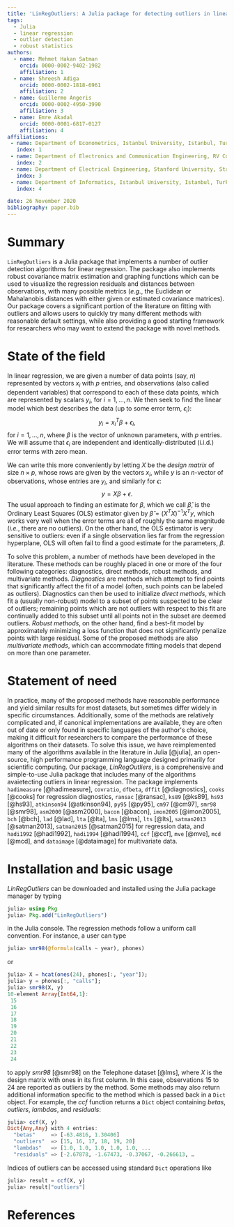 ```yaml
---
title: 'LinRegOutliers: A Julia package for detecting outliers in linear regression'
tags:
  - Julia
  - linear regression
  - outlier detection
  - robust statistics
authors:
  - name: Mehmet Hakan Satman
    orcid: 0000-0002-9402-1982
    affiliation: 1
  - name: Shreesh Adiga
    orcid: 0000-0002-1818-6961
    affiliation: 2
  - name: Guillermo Angeris
    orcid: 0000-0002-4950-3990
    affiliation: 3
  - name: Emre Akadal
    orcid: 0000-0001-6817-0127 
    affiliation: 4
affiliations:
 - name: Department of Econometrics, Istanbul University, Istanbul, Turkey
   index: 1
 - name: Department of Electronics and Communication Engineering, RV College of Engineering, Bengaluru, India
   index: 2
 - name: Department of Electrical Engineering, Stanford University, Stanford, California, USA
   index: 3
 - name: Department of Informatics, Istanbul University, Istanbul, Turkey
   index: 4

date: 26 November 2020
bibliography: paper.bib
---
```


# Summary

`LinRegOutliers` is a Julia package that implements a number of outlier detection algorithms for linear regression. The package also implements robust covariance matrix estimation and graphing functions which can be used to visualize the regression residuals and distances between observations, with many possible metrics (*e.g.*, the Euclidean or Mahalanobis distances with either given or estimated covariance matrices). Our package covers a significant portion of the literature on fitting with outliers and allows users to quickly try many different methods with reasonable default settings, while also providing a good starting framework for researchers who may want to extend the package with novel methods.


# State of the field
In linear regression, we are given a number of data points (say, $n$) represented by vectors $x_i$ with $p$ entries, and observations (also called dependent variables) that correspond to each of these data points, which are represented by scalars $y_i$, for $i=1, \dots, n$. We then seek to find the linear model which best describes the data (up to some error term, $\epsilon_i$):
$$
y_i = x_i^T\beta + \epsilon_i,
$$
for $i=1, \dots, n$, where $\beta$ is the vector of unknown parameters, with $p$ entries. We will assume that $\epsilon_i$ are independent and identically-distributed (i.i.d.) error terms with zero mean.

We can write this more conveniently by letting $X$ be the *design matrix* of size $n\times p$, whose rows are given by the vectors $x_i$, while $y$ is an $n$-vector of observations, whose entries are $y_i$, and similarly for $\epsilon$:
$$
y = X\beta + \epsilon.
$$
The usual approach to finding an estimate for $\beta$, which we call $\hat \beta$, is the Ordinary Least Squares (OLS) estimator given by $\hat{\beta} = (X^TX)^{-1}X^Ty$, which works very well when the error terms are all of roughly the same magnitude (*i.e.*, there are no outliers). On the other hand, the OLS estimator is very sensitive to outliers: even if a single 
observation lies far from the regression hyperplane, OLS will often fail to find a good estimate for the parameters, $\beta$.

To solve this problem, a number of methods have been developed in the literature. These methods can be roughly placed in one or more of the four following categories: diagnostics, direct methods, robust methods, and multivariate methods. *Diagnostics* are methods which attempt to find points that significantly affect the fit of a model (often, such points can be labeled as outliers). Diagnostics can then be used to initialize *direct methods*, which fit a (usually non-robust) model to a subset of points suspected to be clear of outliers; remaining points which are not outliers with respect to this fit are continually added to this subset until all points not in the subset are deemed outliers. *Robust methods*, on the other hand, find a best-fit model by approximately minimizing a loss function that does not significantly penalize points with large residual.
Some of the proposed methods are also *multivariate methods*, which can accommodate fitting models that depend on more than one parameter.
    
# Statement of need 

In practice, many of the proposed methods have reasonable performance and yield similar results for most datasets, but sometimes differ widely in specific circumstances. Additionally, some of the methods are relatively complicated and, if canonical implementations are available, they are often out of date or only found in specific languages of the author's choice, making it difficult for researchers to compare the performance of these algorithms on their datasets. To solve this issue, we have reimplemented many of the algorithms available in the literature in Julia [@julia], an open-source, high performance programming language designed primarily for scientific computing. Our package, *LinRegOutliers*, is a comprehensive and simple-to-use Julia package that includes many of the algorithms avaietecting outliers in linear regression. The package implements
`hadimeasure` [@hadimeasure], `covratio`, `dfbeta`, `dffit` [@diagnostics], `cooks` [@cooks]  for regression diagnostics,
`ransac` [@ransac], `ks89` [@ks89], `hs93` [@hs93], `atkinson94` [@atkinson94],  `py95` [@py95], `cm97` [@cm97], `smr98` [@smr98], `asm2000` [@asm2000], `bacon` [@bacon],  `imon2005` [@imon2005], `bch` [@bch], `lad` [@lad], `lta` [@lta], 
`lms` [@lms], `lts` [@lts], `satman2013` [@satman2013], `satman2015` [@satman2015] for regression data, and `hadi1992` [@hadi1992], `hadi1994` [@hadi1994], `ccf` [@ccf], `mve` [@mve], `mcd` [@mcd], and `dataimage` [@dataimage] for multivariate data.


# Installation and basic usage

*LinRegOutliers* can be downloaded and installed using the Julia package manager by typing

```julia
julia> using Pkg
julia> Pkg.add("LinRegOutliers")
```

in the Julia console. The regression methods follow a uniform call convention. For instance, a user can type

```julia
julia> smr98(@formula(calls ~ year), phones)
```

or

```julia
julia> X = hcat(ones(24), phones[:, "year"]);
julia> y = phones[:, "calls"];
julia> smr98(X, y)
10-element Array{Int64,1}:
 15
 16
 17
 18
 19
 20
 21
 22
 23
 24

```

to apply *smr98* [@smr98] on the Telephone dataset [@lms], where $X$ is the design matrix with ones in its first column. In this case, observations 15 to 24 are reported as outliers by the method. Some methods may also return additional information specific to the method which is passed back in a ```Dict``` object. For example, the *ccf* function returns a ```Dict``` object containing *betas*, *outliers*, *lambdas*, and *residuals*:

```julia
julia> ccf(X, y)
Dict{Any,Any} with 4 entries:
  "betas"     => [-63.4816, 1.30406]
  "outliers"  => [15, 16, 17, 18, 19, 20]
  "lambdas"   => [1.0, 1.0, 1.0, 1.0, 1.0, ...
  "residuals" => [-2.67878, -1.67473, -0.37067, -0.266613, …
```

Indices of outliers can be accessed using standard ```Dict``` operations like

```julia
julia> result = ccf(X, y)
julia> result["outliers"]
```
 




# References
